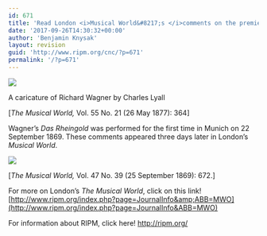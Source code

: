 ```yaml
---
id: 671
title: 'Read London <i>Musical World&#8217;s </i>comments on the premiere of Wagner’s “absurd” <i>Rheingold</i>, published 148 years ago today.'
date: '2017-09-26T14:30:32+00:00'
author: 'Benjamin Knysak'
layout: revision
guid: 'http://www.ripm.org/cnc/?p=671'
permalink: '/?p=671'
---
```


![](http://www.ripm.org/cnc/wp-content/uploads/2017/09/Wagner.png)

A caricature of Richard Wagner by Charles Lyall

\[*The Musical World,* Vol. 55 No. 21 (26 May 1877): 364\]

Wagner’s *Das Rheingold* was performed for the first time in Munich on 22 September 1869. These comments appeared three days later in London’s *Musical World*.

![](http://www.ripm.org/cnc/wp-content/uploads/2017/09/mwo_47_0683.jpg)

\[*The Musical World,* Vol. 47 No. 39 (25 September 1869): 672.\]

For more on London’s *The Musical World*, click on this link! [http://www.ripm.org/index.php?page=JournalInfo&amp;ABB=MWO](http://www.ripm.org/index.php?page=JournalInfo&ABB=MWO)

For information about RIPM, click here! <http://ripm.org/>